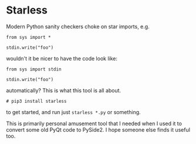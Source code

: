 # Starless #

Modern Python sanity checkers choke on star imports, e.g.

```
from sys import *

stdin.write("foo")
```

wouldn't it be nicer to have the code look like:


```
from sys import stdin

stdin.write("foo")
```

automatically? This is what this tool is all about.

```
# pip3 install starless
```

to get started, and run just `starless *.py` or something.

This is primarily personal amusement tool that I needed when I used it to
convert some old PyQt code to PySide2. I hope someone else finds it useful
too.
